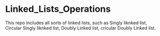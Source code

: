 # Linked_Lists_Operations
This repo includes all sorts of linked lists, such as Singly liknked list, Circular Singly liknked list, Doubly Linked list, cricular Doubly Linked list. 
